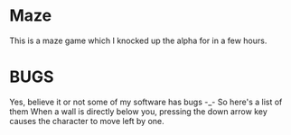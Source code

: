 Maze
====

This is a maze game which I knocked up the alpha for in a few hours.

BUGS
====

Yes, believe it or not some of my software has bugs -_-
So here's a list of them
	When a wall is directly below you, pressing the down arrow key causes the character to move left by one.